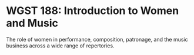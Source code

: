 # WGST 188: Introduction to Women and Music

The role of women in performance, composition, patronage, and the music business across a wide range of repertories.